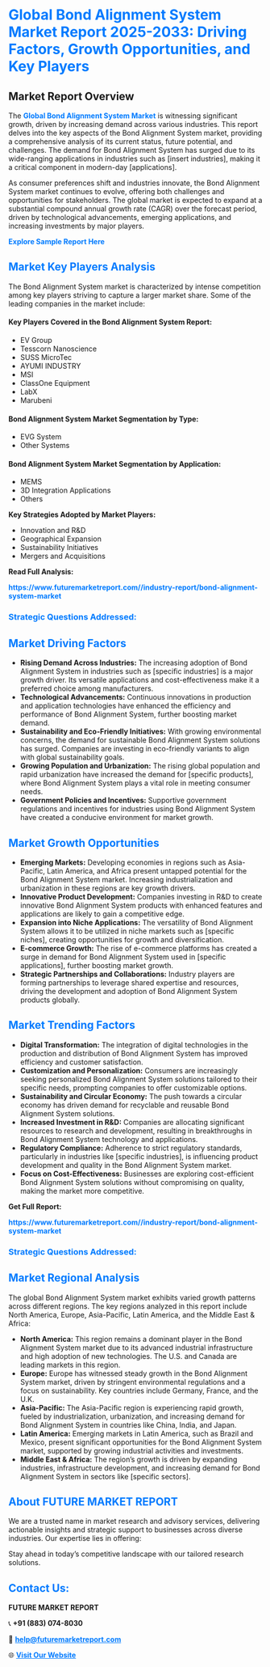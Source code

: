 <h1 style="color: #007BFF;">Global Bond Alignment System Market Report 2025-2033: Driving Factors, Growth Opportunities, and Key Players</h1>

<section id="overview">
<h2>Market Report Overview</h2>
<p>The <a href="https://www.futuremarketreport.com//industry-report/bond-alignment-system-market" style="color: #007BFF; text-decoration: none;"><strong>Global Bond Alignment System Market</strong></a> is witnessing significant growth, driven by increasing demand across various industries. This report delves into the key aspects of the Bond Alignment System market, providing a comprehensive analysis of its current status, future potential, and challenges. The demand for Bond Alignment System has surged due to its wide-ranging applications in industries such as [insert industries], making it a critical component in modern-day [applications].</p>
<p>As consumer preferences shift and industries innovate, the Bond Alignment System market continues to evolve, offering both challenges and opportunities for stakeholders. The global market is expected to expand at a substantial compound annual growth rate (CAGR) over the forecast period, driven by technological advancements, emerging applications, and increasing investments by major players.</p>
</section>

<section id="overview">
<p><a href="https://www.futuremarketreport.com//request-sample/reportId=56108" style="color: #007BFF; text-decoration: none;"><strong>Explore Sample Report Here</strong></a></p>
</section>

<section id="key-players">
<h2 style="color: #007BFF;">Market Key Players Analysis</h2>
<p>The Bond Alignment System market is characterized by intense competition among key players striving to capture a larger market share. Some of the leading companies in the market include:</p>
<h4>Key Players Covered in the Bond Alignment System Report:</h4>
<ul><li>EV Group</li><li>Tesscorn Nanoscience</li><li>SUSS MicroTec</li><li>AYUMI INDUSTRY</li><li>MSI</li><li>ClassOne Equipment</li><li>LabX</li><li>Marubeni</li></ul>
<h4>Bond Alignment System Market Segmentation by Type:</h4>
<ul><li>EVG System</li><li>Other Systems</li></ul>

<h4>Bond Alignment System Market Segmentation by Application:</h4>
<ul><li>MEMS</li><li>3D Integration Applications</li><li>Others</li></ul>
<p><strong>Key Strategies Adopted by Market Players:</strong></p>
<ul>
<li>Innovation and R&D</li>
<li>Geographical Expansion</li>
<li>Sustainability Initiatives</li>
<li>Mergers and Acquisitions</li>
</ul>
</section>

<section>
<p><strong>Read Full Analysis: </strong></p><a href="https://www.futuremarketreport.com//industry-report/bond-alignment-system-market" style="color: #007BFF; text-decoration: none;"><strong>https://www.futuremarketreport.com//industry-report/bond-alignment-system-market</strong></a>
<h3 style="color: #007BFF;">Strategic Questions Addressed:</h3>
</section>

<section id="driving-factors">
<h2 style="color: #007BFF;">Market Driving Factors</h2>
<ul>
<li><strong>Rising Demand Across Industries:</strong> The increasing adoption of Bond Alignment System in industries such as [specific industries] is a major growth driver. Its versatile applications and cost-effectiveness make it a preferred choice among manufacturers.</li>
<li><strong>Technological Advancements:</strong> Continuous innovations in production and application technologies have enhanced the efficiency and performance of Bond Alignment System, further boosting market demand.</li>
<li><strong>Sustainability and Eco-Friendly Initiatives:</strong> With growing environmental concerns, the demand for sustainable Bond Alignment System solutions has surged. Companies are investing in eco-friendly variants to align with global sustainability goals.</li>
<li><strong>Growing Population and Urbanization:</strong> The rising global population and rapid urbanization have increased the demand for [specific products], where Bond Alignment System plays a vital role in meeting consumer needs.</li>
<li><strong>Government Policies and Incentives:</strong> Supportive government regulations and incentives for industries using Bond Alignment System have created a conducive environment for market growth.</li>
</ul>
</section>

<section id="growth-opportunities">
<h2 style="color: #007BFF;">Market Growth Opportunities</h2>
<ul>
<li><strong>Emerging Markets:</strong> Developing economies in regions such as Asia-Pacific, Latin America, and Africa present untapped potential for the Bond Alignment System market. Increasing industrialization and urbanization in these regions are key growth drivers.</li>
<li><strong>Innovative Product Development:</strong> Companies investing in R&D to create innovative Bond Alignment System products with enhanced features and applications are likely to gain a competitive edge.</li>
<li><strong>Expansion into Niche Applications:</strong> The versatility of Bond Alignment System allows it to be utilized in niche markets such as [specific niches], creating opportunities for growth and diversification.</li>
<li><strong>E-commerce Growth:</strong> The rise of e-commerce platforms has created a surge in demand for Bond Alignment System used in [specific applications], further boosting market growth.</li>
<li><strong>Strategic Partnerships and Collaborations:</strong> Industry players are forming partnerships to leverage shared expertise and resources, driving the development and adoption of Bond Alignment System products globally.</li>
</ul>
</section>

<section id="trending-factors">
<h2 style="color: #007BFF;">Market Trending Factors</h2>
<ul>
<li><strong>Digital Transformation:</strong> The integration of digital technologies in the production and distribution of Bond Alignment System has improved efficiency and customer satisfaction.</li>
<li><strong>Customization and Personalization:</strong> Consumers are increasingly seeking personalized Bond Alignment System solutions tailored to their specific needs, prompting companies to offer customizable options.</li>
<li><strong>Sustainability and Circular Economy:</strong> The push towards a circular economy has driven demand for recyclable and reusable Bond Alignment System solutions.</li>
<li><strong>Increased Investment in R&D:</strong> Companies are allocating significant resources to research and development, resulting in breakthroughs in Bond Alignment System technology and applications.</li>
<li><strong>Regulatory Compliance:</strong> Adherence to strict regulatory standards, particularly in industries like [specific industries], is influencing product development and quality in the Bond Alignment System market.</li>
<li><strong>Focus on Cost-Effectiveness:</strong> Businesses are exploring cost-efficient Bond Alignment System solutions without compromising on quality, making the market more competitive.</li>
</ul>
</section>

<section>
<p><strong>Get Full Report: </strong></p><a href="https://www.futuremarketreport.com//industry-report/bond-alignment-system-market" style="color: #007BFF; text-decoration: none;"><strong>https://www.futuremarketreport.com//industry-report/bond-alignment-system-market</strong></a>
<h3 style="color: #007BFF;">Strategic Questions Addressed:</h3>
</section>


<section id="regional-analysis">
<h2 style="color: #007BFF;">Market Regional Analysis</h2>
<p>The global Bond Alignment System market exhibits varied growth patterns across different regions. The key regions analyzed in this report include North America, Europe, Asia-Pacific, Latin America, and the Middle East & Africa:</p>
<ul>
<li><strong>North America:</strong> This region remains a dominant player in the Bond Alignment System market due to its advanced industrial infrastructure and high adoption of new technologies. The U.S. and Canada are leading markets in this region.</li>
<li><strong>Europe:</strong> Europe has witnessed steady growth in the Bond Alignment System market, driven by stringent environmental regulations and a focus on sustainability. Key countries include Germany, France, and the U.K.</li>
<li><strong>Asia-Pacific:</strong> The Asia-Pacific region is experiencing rapid growth, fueled by industrialization, urbanization, and increasing demand for Bond Alignment System in countries like China, India, and Japan.</li>
<li><strong>Latin America:</strong> Emerging markets in Latin America, such as Brazil and Mexico, present significant opportunities for the Bond Alignment System market, supported by growing industrial activities and investments.</li>
<li><strong>Middle East & Africa:</strong> The region’s growth is driven by expanding industries, infrastructure development, and increasing demand for Bond Alignment System in sectors like [specific sectors].</li>
</ul>
</section>

<footer>
<h2 style="color: #007BFF;">About FUTURE MARKET REPORT</h2>
<p>We are a trusted name in market research and advisory services, delivering actionable insights and strategic support to businesses across diverse industries. Our expertise lies in offering:</p>

<p>Stay ahead in today’s competitive landscape with our tailored research solutions.</p>

<h2 style="color: #007BFF;">Contact Us:</h2>
<p><strong>FUTURE MARKET REPORT</strong></p>
<p>📞 <strong>+91 (883) 074-8030</strong></p>
<p>📧 <strong><a href="mailto:help@futuremarketreport.com" style="color: #007BFF;">help@futuremarketreport.com</a></strong></p>
<p>🌐 <strong><a href="https://www.futuremarketreport.com/" style="color: #007BFF;">Visit Our Website</a></strong></p>
</footer>